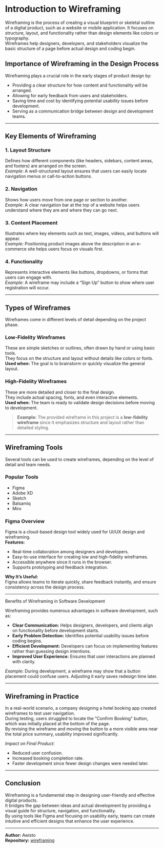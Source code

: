 # Introduction to Wireframing

Wireframing is the process of creating a visual blueprint or skeletal outline of a digital product, such as a website or mobile application. It focuses on structure, layout, and functionality rather than design elements like colors or typography.  
Wireframes help designers, developers, and stakeholders visualize the basic structure of a page before actual design and coding begin.

## Importance of Wireframing in the Design Process

Wireframing plays a crucial role in the early stages of product design by:
- Providing a clear structure for how content and functionality will be arranged.
- Allowing for early feedback from users and stakeholders.
- Saving time and cost by identifying potential usability issues before development.
- Serving as a communication bridge between design and development teams.

---

## Key Elements of Wireframing

### 1. Layout Structure
Defines how different components (like headers, sidebars, content areas, and footers) are arranged on the screen.  
*Example:* A well-structured layout ensures that users can easily locate navigation menus or call-to-action buttons.

### 2. Navigation
Shows how users move from one page or section to another.  
*Example:* A clear navigation bar at the top of a website helps users understand where they are and where they can go next.

### 3. Content Placement
Illustrates where key elements such as text, images, videos, and buttons will appear.  
*Example:* Positioning product images above the description in an e-commerce site helps users focus on visuals first.

### 4. Functionality
Represents interactive elements like buttons, dropdowns, or forms that users can engage with.  
*Example:* A wireframe may include a “Sign Up” button to show where user registration will occur.

---

## Types of Wireframes

Wireframes come in different levels of detail depending on the project phase.

### **Low-Fidelity Wireframes**
These are simple sketches or outlines, often drawn by hand or using basic tools.  
They focus on the structure and layout without details like colors or fonts.  
**Used when:** The goal is to brainstorm or quickly visualize the general layout.

### **High-Fidelity Wireframes**
These are more detailed and closer to the final design.  
They include actual spacing, fonts, and even interactive elements.  
**Used when:** The team is ready to validate design decisions before moving to development.

> **Example:** The provided wireframe in this project is a **low-fidelity wireframe** since it emphasizes structure and layout rather than detailed styling.

---

## Wireframing Tools

Several tools can be used to create wireframes, depending on the level of detail and team needs.

### **Popular Tools**
- Figma  
- Adobe XD  
- Sketch  
- Balsamiq  
- Miro  

### **Figma Overview**
Figma is a cloud-based design tool widely used for UI/UX design and wireframing.  
**Features:**
- Real-time collaboration among designers and developers.
- Easy-to-use interface for creating low and high-fidelity wireframes.
- Accessible anywhere since it runs in the browser.
- Supports prototyping and feedback integration.

**Why It’s Useful:**  
Figma allows teams to iterate quickly, share feedback instantly, and ensure consistency across the design process.

---

Benefits of Wireframing in Software Development

Wireframing provides numerous advantages in software development, such as:
- **Clear Communication:** Helps designers, developers, and clients align on functionality before development starts.  
- **Early Problem Detection:** Identifies potential usability issues before coding begins.  
- **Efficient Development:** Developers can focus on implementing features rather than guessing design intentions.  
- **Improved User Experience:** Ensures that user interactions are planned with clarity.

*Example:* During development, a wireframe may show that a button placement could confuse users. Adjusting it early saves redesign time later.

---

## Wireframing in Practice

In a real-world scenario, a company designing a hotel booking app created wireframes to test user navigation.  
During testing, users struggled to locate the "Confirm Booking" button, which was initially placed at the bottom of the page.  
By revising the wireframe and moving the button to a more visible area near the total price summary, usability improved significantly.

*Impact on Final Product:*
- Reduced user confusion.
- Increased booking completion rate.
- Faster development since fewer design changes were needed later.

---

## Conclusion

Wireframing is a fundamental step in designing user-friendly and effective digital products.  
It bridges the gap between ideas and actual development by providing a visual guide for structure, navigation, and functionality.  
By using tools like Figma and focusing on usability early, teams can create intuitive and efficient designs that enhance the user experience.

---

**Author:** Awisto  
**Repository:** [wireframing](https://github.com/Awisto/wireframing)
